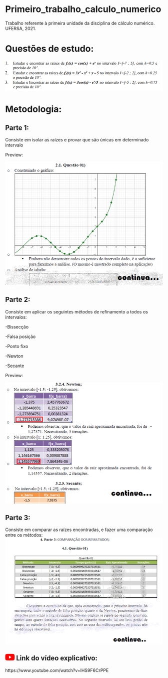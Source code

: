 # Primeiro_trabalho_calculo_numerico
 Trabalho referente à primeira unidade da disciplina de cálculo numérico. UFERSA, 2021.

 <h1>Questões de estudo: </h1>
<img src="images/questoes.png"></img>
<h1>Metodologia:</h1>
<h2>    Parte 1:</h2>
<p>Consiste em isolar as raízes e provar que são únicas em determinado intervalo</p>
<p>Preview: </p>
<img src="images/preview_0.png"></img>
<h2>    Parte 2:</h2>
<p>Consiste em aplicar os seguintes métodos de refinamento a todos os intervalos:</p>
<p>-Bissecção</p>
<p>-Falsa posição</p>
<p>-Ponto fixo</p>
<p>-Newton</p>
<p>-Secante</p>
<p>Preview: </p>
<img src="images/preview_1.png"></img>
<h2>    Parte 3:</h2>
<p>Consiste em comparar as raízes encontradas, e fazer uma comparação entre os métodos:
<img src="images/preview_2.png"></img>
<p>
<h2><img src="images/logo_yt.png" width=30px></img> Link do vídeo explicativo: </h2>
https://www.youtube.com/watch?v=lHS9F6CrPPE








